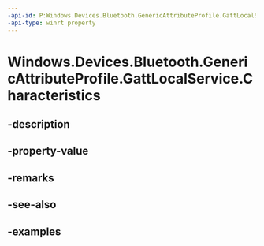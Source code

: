 ```yaml
---
-api-id: P:Windows.Devices.Bluetooth.GenericAttributeProfile.GattLocalService.Characteristics
-api-type: winrt property
---
```


<!-- Property syntax.
public IVectorView<GattLocalCharacteristic> Characteristics { get; }
-->

# Windows.Devices.Bluetooth.GenericAttributeProfile.GattLocalService.Characteristics

## -description

## -property-value

## -remarks

## -see-also

## -examples

